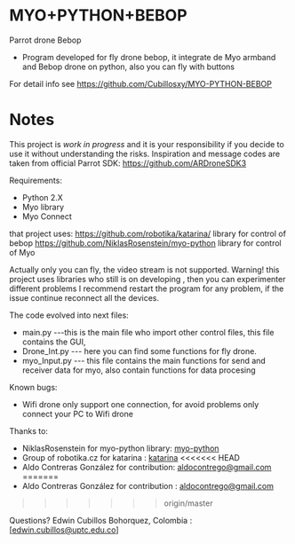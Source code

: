 MYO+PYTHON+BEBOP
=======

Parrot drone Bebop

* Program developed for fly drone bebop, it integrate de Myo armband and Bebop drone on python, also you can fly with buttons

For detail info see
https://github.com/Cubillosxy/MYO-PYTHON-BEBOP

# Notes

This  project is *work in progress* and it is your responsibility if you decide to use it without understanding the risks.
Inspiration and message codes are taken from official Parrot SDK:
https://github.com/ARDroneSDK3

Requirements:
* Python 2.X 
* Myo library
* Myo Connect

that project uses:
https://github.com/robotika/katarina/   library for control of bebop
https://github.com/NiklasRosenstein/myo-python	 library for control of Myo

Actually only you can fly, the video stream is not supported.
Warning! this project uses libraries who still is on developing , then you can experimenter different problems
I recommend restart the program for any problem, if the issue continue reconnect all the devices.

The code evolved into next files:

* main.py      ---this is the main file who import other control files, this file contains the GUI, 
* Drone_Int.py --- here you can find some functions for fly drone.
* myo_Input.py --- this file contains the main functions for send and receiver data for myo, also contain functions for data procesing 

Known bugs:
* Wifi drone only support one connection, for avoid problems only connect your PC to Wifi drone


Thanks to:
* NiklasRosenstein  for myo-python library: [myo-python](https://github.com/NiklasRosenstein/myo-python)
* Group of robotika.cz for katarina		  : [katarina](https://github.com/robotika/katarina)
<<<<<<< HEAD
* Aldo Contreras González for contribution: aldocontrego@gmail.com
=======
* Aldo Contreras González for contribution : aldocontrego@gmail.com
>>>>>>> origin/master


Questions?
Edwin Cubillos Bohorquez, Colombia : [edwin.cubillos@uptc.edu.co]





